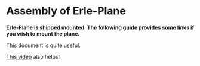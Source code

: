 # Assembly of Erle-Plane

**Erle-Plane is shipped mounted. The following guide provides some links if you wish to mount the plane.**

[This](http://www.hobbyking.com/hobbyking/store/uploads/190495268X86361X28.pdf) document is quite useful.

[This video](https://www.youtube.com/watch?v=nt3RdkyKWFM) also helps!


